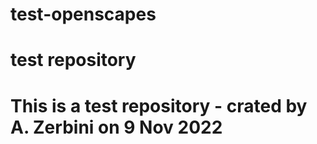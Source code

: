 # test-openscapes
# test repository 
# This is a test repository - crated by A. Zerbini on 9 Nov 2022
